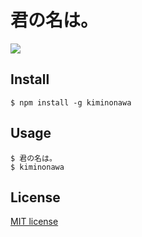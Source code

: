 # 君の名は。

![](https://github.com/kokororin/kiminonawa/raw/master/demo.png)

## Install
```
$ npm install -g kiminonawa
```

## Usage
```
$ 君の名は。
$ kiminonawa
```

## License
[MIT license](http://opensource.org/licenses/mit-license.php)